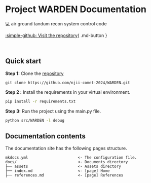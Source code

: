 # **Project WARDEN Documentation**

:computer: air ground tandum recon system control code

[:simple-github: Visit the repository](https://github.com/njii-comet-2024/WARDEN){ .md-button }

</br>


## Quick start

**Step 1:** Clone the [repository](https://github.com/njii-comet-2024/WARDEN.git)

```
git clone https://github.com/njii-comet-2024/WARDEN.git
```

**Step 2 :** Install the requirements in your virtual environment.

``` bash
pip install -r requirements.txt
```

**Step 3:** Run the project using the main.py file.

```bash
python src/WARDEN -l debug
```

## Documentation contents

The documentation site has the following pages structure.

```
mkdocs.yml                      <- The configuration file.
docs/                           <- Documents directory
├── assets                      <- Assets directory
├── index.md                    <- [page] Home
├── references.md               <- [page] References
```
